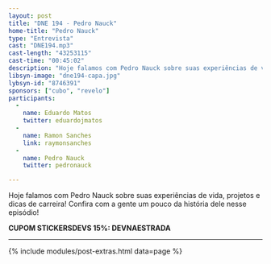 ```yaml
---
layout: post
title: "DNE 194 - Pedro Nauck"
home-title: "Pedro Nauck"
type: "Entrevista"
cast: "DNE194.mp3"
cast-length: "43253115"
cast-time: "00:45:02"
description: "Hoje falamos com Pedro Nauck sobre suas experiências de vida, projetos e dicas de carreira! Confira com a gente um pouco da história dele nesse episódio!"
libsyn-image: "dne194-capa.jpg"
lybsyn-id: "8746391"
sponsors: ["cubo", "revelo"]
participants:
  -
    name: Eduardo Matos
    twitter: eduardojmatos
  -
    name: Ramon Sanches
    link: raymonsanches
  -
    name: Pedro Nauck
    twitter: pedronauck

---
```

Hoje falamos com Pedro Nauck sobre suas experiências de vida, projetos e dicas de carreira! Confira com a gente um pouco da história dele nesse episódio!

<strong>CUPOM STICKERSDEVS 15%: DEVNAESTRADA</strong>

---

{% include modules/post-extras.html data=page %}

